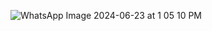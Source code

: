 ![WhatsApp Image 2024-06-23 at 1 05 10 PM](https://github.com/anggiaintan/projectpdw_kel7/assets/127089063/56202a75-9a61-4df7-bf85-24d284b051e8)
